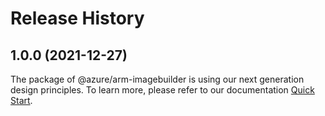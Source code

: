 # Release History
    
## 1.0.0 (2021-12-27)

The package of @azure/arm-imagebuilder is using our next generation design principles. To learn more, please refer to our documentation [Quick Start](https://aka.ms/js-track2-quickstart).

